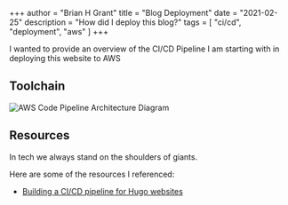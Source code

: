 +++
author = "Brian H Grant"
title = "Blog Deployment"
date = "2021-02-25"
description = "How did I deploy this blog?"
tags = [
    "ci/cd",
    "deployment",
    "aws"
]
+++

I wanted to provide an overview of the CI/CD Pipeline I am starting with in deploying this website to AWS

## Toolchain

![AWS Code Pipeline Architecture Diagram](/images/posts/20210225-deployment/DeploymentToolChain.png)


## Resources

In tech we always stand on the shoulders of giants.

Here are some of the resources I referenced:

* [Building a CI/CD pipeline for Hugo websites](https://aws.amazon.com/blogs/infrastructure-and-automation/building-a-ci-cd-pipeline-for-hugo-websites/)
